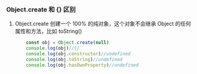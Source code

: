 ### Object.create 和 {} 区别

1. Object.create
    创建一个 100% 的纯对象，这个对象不会继承 Object 的任何属性和方法，比如 toString()

    ```js
        const obj = Object.create(null)
        console.log(obj)//{}
        console.log(obj.constructor)//undefined
        console.log(obj.toString)//undefined
        console.log(obj.hasOwnProperty)//undefined
    ```
    
